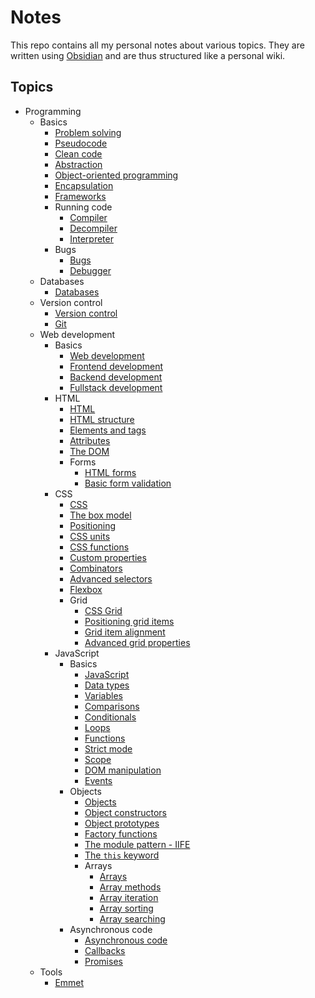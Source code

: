 # Notes

This repo contains all my personal notes about various topics. They are written using [Obsidian](https://obsidian.md/) and are thus structured like a personal wiki.

## Topics

- Programming
	- Basics
		- [Problem solving](notes/programming/basics/problem_solving.md)
		- [Pseudocode](notes/programming/basics/pseudocode.md)
		- [Clean code](notes/programming/basics/clean_code.md)
		- [Abstraction](notes/programming/basics/abstraction.md)
		- [Object-oriented programming](notes/programming/basics/object_oriented_programming.md)
		- [Encapsulation](notes/programming/basics/encapsulation.md)
		- [Frameworks](notes/programming/basics/frameworks.md)
		- Running code
			- [Compiler](notes/programming/basics/running_code/compiler.md)
			- [Decompiler](notes/programming/basics/running_code/decompiler.md)
			- [Interpreter](notes/programming/basics/running_code/interpreter.md)
		- Bugs
			- [Bugs](notes/programming/basics/bugs/bug.md)
			- [Debugger](notes/programming/basics/bugs/debugger.md)
	- Databases
		- [Databases](notes/programming/databases/databases.md)
	- Version control
		- [Version control](notes/programming/version_control/version_control.md)
		- [Git](notes/programming/version_control/git.md)
	- Web development
		- Basics
			- [Web development](notes/programming/web_development/basics/web_development.md)
			- [Frontend development](notes/programming/web_development/basics/front_end_development.md)
			- [Backend development](notes/programming/web_development/basics/back_end_development.md)
			- [Fullstack development](notes/programming/web_development/basics/full_stack_development.md)
		- HTML
			- [HTML](notes/programming/web_development/html/html.md)
			- [HTML structure](notes/programming/web_development/html/html_structure.md)
			- [Elements and tags](notes/programming/web_development/html/html_elements_tags.md)
			- [Attributes](notes/programming/web_development/html/html_attributes.md)
			- [The DOM](notes/programming/web_development/html/html_dom.md)
			- Forms
				- [HTML forms](notes/programming/web_development/html/forms/html_forms.md)
				- [Basic form validation](notes/programming/web_development/html/forms/html_form_validation.md)
		- CSS
			- [CSS](notes/programming/web_development/css/css.md)
			- [The box model](notes/programming/web_development/css/css_box_model.md)
			- [Positioning](notes/programming/web_development/css/css_positioning.md)
			- [CSS units](notes/programming/web_development/css/css_units.md)
			- [CSS functions](notes/programming/web_development/css/css_functions.md)
			- [Custom properties](notes/programming/web_development/css/css_custom_properties.md)
			- [Combinators](notes/programming/web_development/css/css_combinators.md)
			- [Advanced selectors](notes/programming/web_development/css/css_advanced_selectors.md)
			- [Flexbox](notes/programming/web_development/css/css_flexbox.md)
			- Grid
				- [CSS Grid](notes/programming/web_development/css/grid/css_grid.md)
				- [Positioning grid items](notes/programming/web_development/css/grid/css_grid_positioning.md)
				- [Grid item alignment](notes/programming/web_development/css/grid/css_grid_alignment.md)
				- [Advanced grid properties](notes/programming/web_development/css/grid/css_grid_advanced_properties.md)
		- JavaScript
			- Basics
				- [JavaScript](notes/programming/web_development/javascript/basics/javascript.md)
				- [Data types](notes/programming/web_development/javascript/basics/js_data_types.md)
				- [Variables](notes/programming/web_development/javascript/basics/js_variables.md)
				- [Comparisons](notes/programming/web_development/javascript/basics/js_comparisons.md)
				- [Conditionals](notes/programming/web_development/javascript/basics/js_conditionals.md)
				- [Loops](notes/programming/web_development/javascript/basics/js_loops.md)
				- [Functions](notes/programming/web_development/javascript/basics/js_functions.md)
				- [Strict mode](notes/programming/web_development/javascript/basics/js_strict_mode.md)
				- [Scope](notes/programming/web_development/javascript/basics/js_scope.md)
				- [DOM manipulation](notes/programming/web_development/javascript/basics/js_dom_manipulation.md)
				- [Events](notes/programming/web_development/javascript/basics/js_events.md)
			- Objects
				- [Objects](notes/programming/web_development/javascript/objects/js_objects.md)
				- [Object constructors](notes/programming/web_development/javascript/objects/js_object_constructors.md)
				- [Object prototypes](notes/programming/web_development/javascript/objects/js_object_prototype.md)
				- [Factory functions](notes/programming/web_development/javascript/objects/js_factory_functions.md)
				- [The module pattern - IIFE](notes/programming/web_development/javascript/objects/js_iife_modules.md)
				- [The `this` keyword](notes/programming/web_development/javascript/objects/js_this_keyword.md)
				- Arrays
					- [Arrays](notes/programming/web_development/javascript/objects/arrays/js_arrays.md)
					- [Array methods](notes/programming/web_development/javascript/objects/arrays/js_array_methods.md)
					- [Array iteration](notes/programming/web_development/javascript/objects/arrays/js_array_iteration.md)
					- [Array sorting](notes/programming/web_development/javascript/objects/arrays/js_array_sorting.md)
					- [Array searching](notes/programming/web_development/javascript/objects/arrays/js_array_search.md)
			- Asynchronous code
				- [Asynchronous code](notes/programming/web_development/javascript/async/js_async_code.md)
				- [Callbacks](notes/programming/web_development/javascript/async/js_callbacks.md)
				- [Promises](notes/programming/web_development/javascript/async/js_promises.md)
	- Tools
		- [Emmet](notes/programming/web_development/tools/emmet.md)